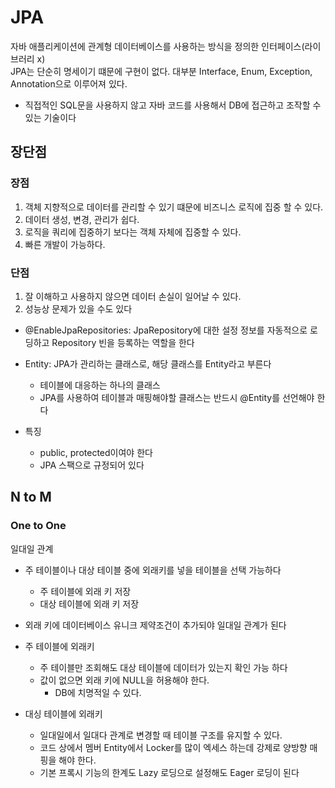 # JPA

자바 애플리케이션에 관계형 데이터베이스를 사용하는 방식을 정의한 인터페이스(라이브러리 x)<br>
JPA는 단순히 명세이기 떄문에 구현이 없다. 대부분 Interface, Enum, Exception, Annotation으로 이루어져 있다.

- 직접적인 SQL문을 사용하지 않고 자바 코드를 사용해서 DB에 접근하고 조작할 수 있는 기술이다

## 장단점

### 장점

1. 객체 지향적으로 데이터를 관리할 수 있기 떄문에 비즈니스 로직에 집중 할 수 있다.
2. 데이터 생성, 변경, 관리가 쉽다.
3. 로직을 쿼리에 집중하기 보다는 객체 자체에 집중할 수 있다.
4. 빠른 개발이 가능하다.

### 단점

1. 잘 이해하고 사용하지 않으면 데이터 손실이 일어날 수 있다.
2. 성능상 문제가 있을 수도 있다

- @EnableJpaRepositories: JpaRepository에 대한 설정 정보를 자동적으로 로딩하고 Repository 빈을 등록하는 역할을 한다

- Entity: JPA가 관리하는 클래스로, 해당 클래스를 Entity라고 부른다
  - 테이블에 대응하는 하나의 클래스
  - JPA를 사용하여 테이블과 매핑해야할 클래스는 반드시 @Entity를 선언해야 한다
- 특징
  - public, protected이여야 한다
  - JPA 스팩으로 규정되어 있다

## N to M

### One to One

일대일 관계

- 주 테이블이나 대상 테이블 중에 외래키를 넣을 테이블을 선택 가능하다
  - 주 테이블에 외래 키 저장
  - 대상 테이블에 외래 키 저장
- 외래 키에 데이터베이스 유니크 제약조건이 추가되야 일대일 관계가 된다

- 주 테이블에 외래키
  - 주 테이블만 조회해도 대상 테이블에 데이터가 있는지 확인 가능 하다
  - 값이 없으면 외래 키에 NULL을 허용해야 한다.
    - DB에 치명적일 수 있다.
- 대싱 테이블에 외래키
  - 일대일에서 일대다 관계로 변경할 때 테이블 구조를 유지할 수 있다.
  - 코드 상에서 멤버 Entity에서 Locker를 많이 엑세스 하는데 강제로 양방향 매핑을 해야 한다.
  - 기본 프록시 기능의 한계도 Lazy 로딩으로 설정해도 Eager 로딩이 된다

